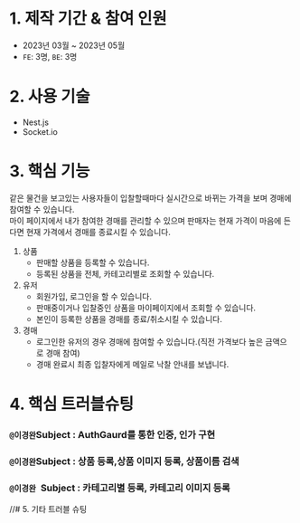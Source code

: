 # 1. 제작 기간 & 참여 인원
- 2023년 03월 ~ 2023년 05월
- `FE`: 3명, `BE`: 3명 

# 2. 사용 기술
- Nest.js
- Socket.io

# 3. 핵심 기능
같은 물건을 보고있는 사용자들이 입찰할때마다 실시간으로 바뀌는 가격을 보며 경매에 참여할 수 있습니다.  
마이 페이지에서 내가 참여한 경매를 관리할 수 있으며 판매자는 현재 가격이 마음에 든다면 현재 가격에서 경매를 종료시킬 수 있습니다.

1. 상품
    - 판매할 상품을 등록할 수 있습니다.
    - 등록된 상품을 전체, 카테고리별로 조회할 수 있습니다.
2. 유저
    - 회원가입, 로그인을 할 수 있습니다.
    - 판매중이거나 입찰중인 상품을 마이페이지에서 조회할 수 있습니다.
    - 본인이 등록한 상품을 경매를 종료/취소시킬 수 있습니다.
3. 경매
    - 로그인한 유저의 경우 경매에 참여할 수 있습니다.(직전 가격보다 높은 금액으로 경매 참여)
    - 경매 완료시 최종 입찰자에게 메일로 낙찰 안내를 보냅니다.

# 4. 핵심 트러블슈팅
### `@이경완`Subject : AuthGaurd를 통한 인증, 인가 구현

### `@이경완`Subject : 상품 등록,상품 이미지 등록, 상품이름 검색

### `@이경완 `Subject : 카테고리별 등록, 카테고리 이미지 등록

//# 5. 기타 트러블 슈팅

